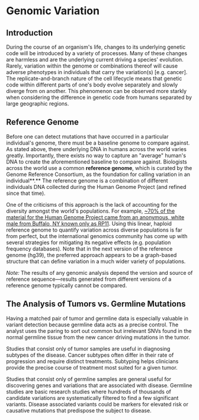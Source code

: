 # Genomic Variation

## Introduction

During the course of an organism's life, changes to its underlying genetic code will be introduced by a variety of processes. Many of these changes are harmless and are the underlying current driving a species' evolution. Rarely, variation within the genome or combinations thereof will cause adverse phenotypes in individuals that carry the variation(s) \[e.g. cancer\]. The replicate-and-branch nature of the cell lifecycle means that genetic code within different parts of one's body evolve separately and slowly diverge from on another. This phenomenon can be observed more starkly when considering the difference in genetic code from humans separated by large geographic regions.

## Reference Genome 

Before one can detect mutations that have occurred in a particular individual's genome, there must be a baseline genome to compare against. As stated above, there underlying DNA in humans across the world varies greatly. Importantly, there exists no way to capture an "average" human's DNA to create the aforementioned baseline to compare against. Biologists across the world use a common **reference genome**, which is curated by the Genome Reference Consortium, as the foundation for calling variation in an individual**.** The reference genome is a combination of different individuals DNA collected during the Human Genome Project (and refined since that time).

One of the criticisms of this approach is the lack of accounting for the diversity amongst the world's populations. For example, [~70% of the material for the Human Genome Project came from an anonymous, white male from Buffalo, NY known only as RP11][rp11]. Using this linear, haploid reference genome to quantify variation across diverse populations is far from perfect, but the international genomics community has come up with several strategies for mitigating its negative effects (e.g. population frequency databases). Note that in the next version of the reference genome (hg39), the preferred approach appears to be a graph-based structure that can define variation in a much wider variety of populations.

_Note:_ The results of any genomic analysis depend the version and source of reference sequence—results generated from different versions of a reference genome typically cannot be compared.

## The Analysis of Tumors vs. Germline Mutations

Having a matched pair of tumor and germline data is especially valuable in variant detection because germline data acts as a precise control. The analyst uses the paring to sort out common but irrelevant SNVs found in the normal germline tissue from the new cancer driving mutations in the tumor.

Studies that consist only of tumor samples are useful in diagnosing subtypes of the disease. Cancer subtypes often differ in their rate of progression and require distinct treatments. Subtyping helps clinicians provide the precise course of treatment most suited for a given tumor.

Studies that consist only of germline samples are general useful for discovering genes and variations that are associated with disease. Germline studies are basic research studies where hundreds of thousands of candidate variations are systematically filtered to find a few significant variants. Disease associated variants could be markers for elevated risk or causative mutations that predispose the subject to disease.


[rp11]: https://www.theatlantic.com/science/archive/2018/11/human-genome-300-million-missing-letters-dna/576481/
